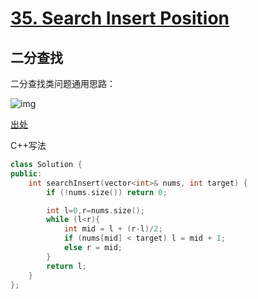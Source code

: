 # [35. Search Insert Position](https://leetcode-cn.com/problems/search-insert-position/)

## 二分查找

二分查找类问题通用思路：

![img](D:\algorithm\algorithm008-class01\Week_04\libs\binarySearch.png)

[出处](https://leetcode-cn.com/problems/search-insert-position/solution/te-bie-hao-yong-de-er-fen-cha-fa-fa-mo-ban-python-/)

C++写法

```c++
class Solution {
public:
    int searchInsert(vector<int>& nums, int target) {
        if (!nums.size()) return 0;

        int l=0,r=nums.size();
        while (l<r){
            int mid = l + (r-l)/2;
            if (nums[mid] < target) l = mid + 1;
            else r = mid;
        }
        return l;
    }
};
```

